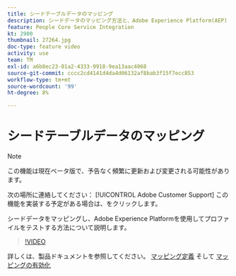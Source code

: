 ```yaml
---
title: シードテーブルデータのマッピング
description: シードデータのマッピング方法と、Adobe Experience Platform(AEP) を使用したプロファイルのテスト方法について説明します
feature: People Core Service Integration
kt: 2900
thumbnail: 27264.jpg
doc-type: feature video
activity: use
team: TM
exl-id: a6b8ec23-01a2-4333-9918-9ea13aac4068
source-git-commit: cccc2cd4141d4da4d06132af8bab3f15f7ecc853
workflow-type: tm+mt
source-wordcount: '99'
ht-degree: 8%

---
```


# シードテーブルデータのマッピング

>[!NOTE]
>
>この機能は現在ベータ版で、予告なく頻繁に更新および変更される可能性があります。
>
>次の場所に連絡してください： [!UICONTROL Adobe Customer Support] この機能を実装する予定がある場合は、をクリックします。

シードデータをマッピングし、Adobe Experience Platformを使用してプロファイルをテストする方法について説明します。

>[!VIDEO](https://video.tv.adobe.com/v/27264?quality=12)

詳しくは、製品ドキュメントを参照してください。 [マッピング定義](https://experienceleague.adobe.com/docs/campaign-standard/using/integrating-with-adobe-cloud/adobe-experience-platform/data-connector/aep-mapping-definition.html) そして [マッピングの有効化](https://experienceleague.adobe.com/docs/campaign-standard/using/integrating-with-adobe-cloud/adobe-experience-platform/data-connector/aep-mapping-activation.html)
